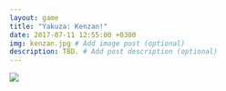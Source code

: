 ```yaml
---
layout: game
title: "Yakuza: Kenzan!"
date: 2017-07-11 12:55:00 +0300
img: kenzan.jpg # Add image post (optional)
description: TBD. # Add post description (optional)
---
```

<img src="https://78.media.tumblr.com/6dfcbf9e05d57e3d0e9bb232b30004fa/tumblr_pf27n0jnCn1w050vko1_1280.png" class="center-img">
